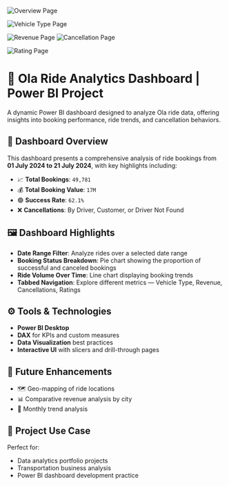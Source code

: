 
![Overview Page](https://github.com/user-attachments/assets/623b4306-5c46-4792-8862-abe6aff19ecc)


![Vehicle Type Page](https://github.com/user-attachments/assets/b75bc371-cf76-4693-99d7-cad2b2ef0507)



![Revenue Page](https://github.com/user-attachments/assets/8f6cbea9-8091-44e5-9693-e221bd0a1380)
![Cancellation Page](https://github.com/user-attachments/assets/4380381c-6371-4309-8e88-480e2cc114d3)

![Rating Page](https://github.com/user-attachments/assets/7c0427df-3e10-498d-9130-f2700b58dde2)

# 🚗 Ola Ride Analytics Dashboard | Power BI Project

A dynamic Power BI dashboard designed to analyze Ola ride data, offering insights into booking performance, ride trends, and cancellation behaviors.

## 📌 Dashboard Overview

This dashboard presents a comprehensive analysis of ride bookings from **01 July 2024 to 21 July 2024**, with key highlights including:

- 📈 **Total Bookings**: `49,781`
- 💰 **Total Booking Value**: `17M`
- 🟢 **Success Rate**: `62.1%`
- ❌ **Cancellations**: By Driver, Customer, or Driver Not Found

## 🖼️ Dashboard Highlights

- **Date Range Filter**: Analyze rides over a selected date range
- **Booking Status Breakdown**: Pie chart showing the proportion of successful and canceled bookings
- **Ride Volume Over Time**: Line chart displaying booking trends
- **Tabbed Navigation**: Explore different metrics — Vehicle Type, Revenue, Cancellations, Ratings

## ⚙️ Tools & Technologies

- **Power BI Desktop**
- **DAX** for KPIs and custom measures
- **Data Visualization** best practices
- **Interactive UI** with slicers and drill-through pages

## 🚀 Future Enhancements

- 🗺️ Geo-mapping of ride locations
- 📊 Comparative revenue analysis by city
- 📅 Monthly trend analysis



## 📁 Project Use Case

Perfect for:
- Data analytics portfolio projects
- Transportation business analysis
- Power BI dashboard development practice


